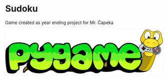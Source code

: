 # Sudoku

Game created as year ending project for Mr. Čapeka

![Logo](https://raw.githubusercontent.com/pygame/pygame/main/docs/reST/_static/pygame_logo.svg)
